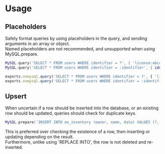 # Usage

## Placeholders

Safely format queries by using placeholders in the query, and sending arguments in an array or object.  
Named placeholders are not recommended, and unsupported when using MySQL.prepare.

```lua
MySQL.query('SELECT * FROM users WHERE identifier = ?', { 'license:abcdefg' })
MySQL.query('SELECT * FROM users WHERE identifier = :identifier', { identifier = 'license:abcdefg' })
```

```js
exports.oxmysql.query('SELECT * FROM users WHERE identifier = ?', { 'license:abcdefg' });
exports.oxmysql.query('SELECT * FROM users WHERE identifier = :identifier', { identifier: 'license:abcdefg' });
```

## Upsert

When uncertain if a row should be inserted into the database, or an existing row should be updated, queries should check for duplicate keys.  

```lua
MySQL.prepare('INSERT INTO ox_inventory (owner, name, data) VALUES (?, ?, ?) ON DUPLICATE KEY UPDATE data = VALUES(data)', { owner, dbId, inventory })
```

This is preferred over checking the existence of a row, then inserting or updating depending on the result.  
Furthermore, unlike using 'REPLACE INTO', the row is not deleted and re-inserted.

